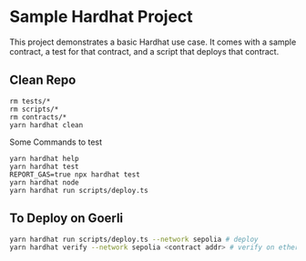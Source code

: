 # Sample Hardhat Project

This project demonstrates a basic Hardhat use case. It comes with a sample contract, a test for that contract, and a script that deploys that contract.

## Clean Repo

```shell
rm tests/*
rm scripts/*
rm contracts/*
yarn hardhat clean
```

Some Commands to test

```shell
yarn hardhat help
yarn hardhat test
REPORT_GAS=true npx hardhat test
yarn hardhat node
yarn hardhat run scripts/deploy.ts
```

## To Deploy on Goerli

```bash
yarn hardhat run scripts/deploy.ts --network sepolia # deploy
yarn hardhat verify --network sepolia <contract addr> # verify on etherscan
```
